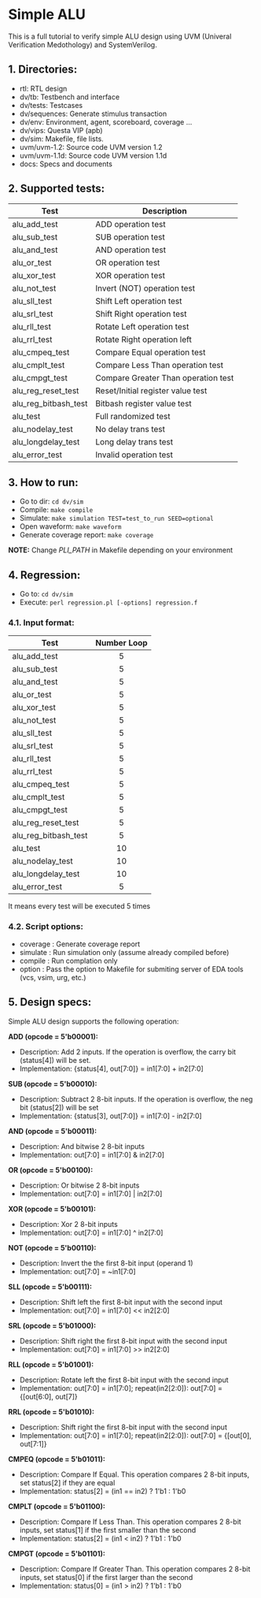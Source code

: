 # Simple ALU

This is a full tutorial to verify simple ALU design using UVM (Univeral Verification Medothology) and SystemVerilog. 


## 1. Directories:
- rtl: RTL design
- dv/tb: Testbench and interface
- dv/tests: Testcases
- dv/sequences: Generate stimulus transaction
- dv/env: Environment, agent, scoreboard, coverage ...
- dv/vips: Questa VIP (apb)
- dv/sim: Makefile, file lists.
- uvm/uvm-1.2: Source code UVM version 1.2
- uvm/uvm-1.1d: Source code UVM version 1.1d
- docs: Specs and documents



## 2. Supported tests:
| Test                  | Description                           |
| --------------------- | ------------------------------------- |
| alu_add_test          | ADD operation test                    |
| alu_sub_test          | SUB operation test                    |
| alu_and_test          | AND operation test                    |
| alu_or_test           | OR operation test                     |
| alu_xor_test          | XOR operation test                    |
| alu_not_test          | Invert (NOT) operation test           |
| alu_sll_test          | Shift Left operation test             |
| alu_srl_test          | Shift Right operation test            |
| alu_rll_test          | Rotate Left operation test            |
| alu_rrl_test          | Rotate Right operation left           |
| alu_cmpeq_test        | Compare Equal operation test          |
| alu_cmplt_test        | Compare Less Than operation test      |
| alu_cmpgt_test        | Compare Greater Than operation test   |
| alu_reg_reset_test    | Reset/Initial register value test     |
| alu_reg_bitbash_test  | Bitbash register value test           |
| alu_test              | Full randomized test                  |
| alu_nodelay_test      | No delay trans test                   |
| alu_longdelay_test    | Long delay trans test                 |
| alu_error_test        | Invalid operation test                |



## 3. How to run:
- Go to dir: `cd dv/sim`
- Compile: `make compile`
- Simulate: `make simulation TEST=test_to_run SEED=optional`
- Open waveform: `make waveform`
- Generate coverage report: `make coverage`

**NOTE:** 
Change *PLI_PATH* in Makefile depending on your environment



## 4. Regression:
- Go to: `cd dv/sim`
- Execute: `perl regression.pl [-options] regression.f`

### 4.1. Input format:
| Test                  | Number Loop |
| --------------------- | :----------:|
| alu_add_test          |       5     |
| alu_sub_test          |       5     |
| alu_and_test          |       5     |
| alu_or_test           |       5     |
| alu_xor_test          |       5     |
| alu_not_test          |       5     |
| alu_sll_test          |       5     |
| alu_srl_test          |       5     |
| alu_rll_test          |       5     |
| alu_rrl_test          |       5     |
| alu_cmpeq_test        |       5     |
| alu_cmplt_test        |       5     |
| alu_cmpgt_test        |       5     |
| alu_reg_reset_test    |       5     |
| alu_reg_bitbash_test  |       5     |
| alu_test              |      10     |
| alu_nodelay_test      |      10     |
| alu_longdelay_test    |      10     |
| alu_error_test        |       5     |

It means every test will be executed 5 times

### 4.2. Script options:
- coverage : Generate coverage report
- simulate : Run simulation only (assume already compiled before)
- compile  : Run complation only 
- option   : Pass the option to Makefile for submiting server of EDA tools (vcs, vsim, urg, etc.)



## 5. Design specs:
Simple ALU design supports the following operation:

**ADD (opcode = 5'b00001):**
- Description: Add 2 inputs. If the operation is overflow, the carry bit (status[4]) will be set.
- Implementation: {status[4], out[7:0]} = in1[7:0] + in2[7:0]

**SUB (opcode = 5'b00010):**
- Description: Subtract 2 8-bit inputs. If the operation is overflow, the neg bit (status[2]) will be set 
- Implementation: {status[3], out[7:0]} = in1[7:0] - in2[7:0]

**AND (opcode = 5'b00011):**
- Description: And bitwise 2 8-bit inputs
- Implementation: out[7:0] = in1[7:0] & in2[7:0]

**OR  (opcode = 5'b00100):**
- Description: Or bitwise 2 8-bit inputs
- Implementation: out[7:0] = in1[7:0] | in2[7:0]

**XOR (opcode = 5'b00101):**
- Description: Xor 2 8-bit inputs
- Implementation: out[7:0] = in1[7:0] ^ in2[7:0]

**NOT (opcode = 5'b00110):**
- Description: Invert the the first 8-bit input (operand 1)
- Implementation: out[7:0] = ~in1[7:0]

**SLL (opcode = 5'b00111):**
- Description: Shift left the first 8-bit input with the second input
- Implementation: out[7:0] = in1[7:0] << in2[2:0]

**SRL (opcode = 5'b01000):**
- Description: Shift right the first 8-bit input with the second input
- Implementation: out[7:0] = in1[7:0] >> in2[2:0]

**RLL (opcode = 5'b01001):**
- Description: Rotate left the first 8-bit input with the second input
- Implementation: out[7:0] = in1[7:0]; repeat(in2[2:0]): out[7:0] = {[out[6:0], out[7]}

**RRL (opcode = 5'b01010):**
- Description: Shift right the first 8-bit input with the second input
- Implementation: out[7:0] = in1[7:0]; repeat(in2[2:0]): out[7:0] = {[out[0], out[7:1]}

**CMPEQ (opcode = 5'b01011):**
- Description: Compare If Equal. This operation compares 2 8-bit inputs, set status[2] if they are equal
- Implementation: status[2] = (in1 == in2) ? 1'b1 : 1'b0

**CMPLT (opcode = 5'b01100):**
- Description: Compare If Less Than. This operation compares 2 8-bit inputs, set status[1] if the first smaller than the second
- Implementation: status[2] = (in1 < in2) ? 1'b1 : 1'b0

**CMPGT (opcode = 5'b01101):**
- Description: Compare If Greater Than. This operation compares 2 8-bit inputs, set status[0] if the first larger than the second
- Implementation: status[0] = (in1 > in2) ? 1'b1 : 1'b0

